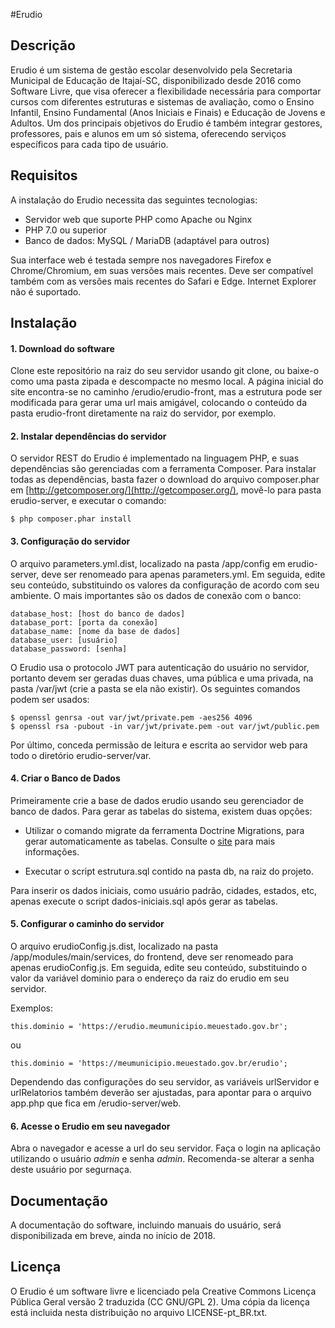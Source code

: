 #Erudio

## Descrição

Erudio é um sistema de gestão escolar desenvolvido pela Secretaria Municipal de Educação de Itajaí-SC, disponibilizado desde 2016 como Software Livre, que visa oferecer a flexibilidade necessária para comportar cursos com diferentes estruturas e sistemas de avaliação, como o Ensino Infantil, Ensino Fundamental (Anos Iniciais e Finais) e Educação de Jovens e Adultos. Um dos principais objetivos do Erudio é também integrar gestores, professores, pais e alunos em um só sistema, oferecendo serviços específicos para cada tipo de usuário.

## Requisitos

A instalação do Erudio necessita das seguintes tecnologias:

* Servidor web que suporte PHP como Apache ou Nginx
* PHP 7.0 ou superior
* Banco de dados: MySQL / MariaDB (adaptável para outros)

Sua interface web é testada sempre nos navegadores Firefox e Chrome/Chromium, em suas versões mais recentes. Deve ser compatível também com as versões mais recentes do Safari e Edge. Internet Explorer não é suportado.

## Instalação

#### 1. Download do software
 
Clone este repositório na raiz do seu servidor usando git clone, ou baixe-o como uma pasta zipada e descompacte no mesmo local. A página inicial do site encontra-se no caminho /erudio/erudio-front, mas a estrutura pode ser modificada para gerar uma url mais amigável, colocando o conteúdo da pasta erudio-front diretamente na raiz do servidor, por exemplo.

#### 2. Instalar dependências do servidor

O servidor REST do Erudio é implementado na linguagem PHP, e suas dependências são gerenciadas com a ferramenta Composer. Para instalar todas as dependências, basta fazer o download do arquivo composer.phar em  [http://getcomposer.org/](http://getcomposer.org/), movê-lo para pasta erudio-server, e executar o comando:

  	$ php composer.phar install


#### 3. Configuração do servidor

O arquivo parameters.yml.dist, localizado na pasta /app/config em erudio-server, deve ser renomeado para apenas parameters.yml. Em seguida, edite seu conteúdo, substituindo os valores da configuração de acordo com seu ambiente. O mais importantes são os dados de conexão com o banco:

	database_host: [host do banco de dados]
	database_port: [porta da conexão]
 	database_name: [nome da base de dados]
	database_user: [usuário]
 	database_password: [senha]
 
 O Erudio usa o protocolo JWT para autenticação do usuário no servidor, portanto devem ser geradas duas chaves, uma pública e uma privada, na pasta /var/jwt (crie a pasta se ela não existir). Os seguintes comandos podem ser usados:
 
	$ openssl genrsa -out var/jwt/private.pem -aes256 4096
	$ openssl rsa -pubout -in var/jwt/private.pem -out var/jwt/public.pem

Por último, conceda permissão de leitura e escrita ao servidor web para todo o diretório erudio-server/var.

#### 4. Criar o Banco de Dados

Primeiramente crie a base de dados erudio usando seu gerenciador de banco de dados. Para gerar as tabelas do sistema, existem duas opções:

* Utilizar o comando migrate da ferramenta Doctrine Migrations, para gerar automaticamente as tabelas. Consulte o [site](https://symfony.com/doc/master/bundles/DoctrineMigrationsBundle/index.html) para mais informações.

* Executar o script estrutura.sql contido na pasta db, na raiz do projeto.

Para inserir os dados iniciais, como usuário padrão, cidades, estados, etc, apenas execute o script dados-iniciais.sql após gerar as tabelas.

#### 5. Configurar o caminho do servidor

O arquivo erudioConfig.js.dist, localizado na pasta /app/modules/main/services, do frontend, deve ser renomeado para apenas erudioConfig.js. Em seguida, edite seu conteúdo, substituindo o valor da variável dominio para o endereço da raiz do erudio em seu servidor.

Exemplos:

	this.dominio = 'https://erudio.meumunicipio.meuestado.gov.br';

ou

	this.dominio = 'https://meumunicipio.meuestado.gov.br/erudio';

Dependendo das configurações do seu servidor, as variáveis urlServidor e urlRelatorios também deverão ser ajustadas, para apontar para o arquivo app.php que fica em /erudio-server/web.

#### 6. Acesse o Erudio em seu navegador

Abra o navegador e acesse a url do seu servidor. Faça o login na aplicação utilizando o usuário *admin* e senha *admin*. Recomenda-se alterar a senha deste usuário por segurnaça.

## Documentação

A documentação do software, incluindo manuais do usuário, será disponibilizada em breve, ainda no início de 2018.

## Licença

O Erudio é um software livre e licenciado pela Creative Commons Licença Pública Geral versão 2 traduzida (CC GNU/GPL 2). Uma cópia da licença está incluida nesta distribuição no arquivo LICENSE-pt_BR.txt.
